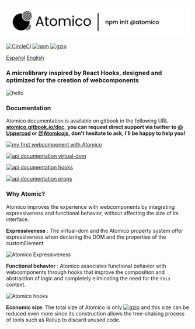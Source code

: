 ![Atomico](./docs/brand/logo-header.svg)

[![CircleCI](https://circleci.com/gh/atomicojs/atomico.svg?style=svg)](https://circleci.com/gh/atomicojs/atomico)
[![npm](https://badgen.net/npm/v/atomico)](http://npmjs.com/atomico)
[![gzip](https://badgen.net/bundlephobia/minzip/atomico)](https://bundlephobia.com/result?p=atomico)

[Español](./docs/README-es.md) [English](./README.md)

### A microlibrary inspired by React Hooks, designed and optimized for the creation of webcomponents

![hello](https://res.cloudinary.com/dz0i8dmpt/image/upload/v1580099299/github/atomico/hello.png)

### Documentation

Atomico documentation is available on gitbook in the following URL **[atomico.gitbook.io/doc](https://atomico.gitbook.io/doc)**, **you can request direct support via twitter to [@ Uppercod](https://twitter.com/uppercod) or [@Atomicojs](https://twitter.com/atomicojs), don't hesitate to ask, I'll be happy to help you!**

[![my first webcomponent with Atomico](https://res.cloudinary.com/dz0i8dmpt/image/upload/v1580061091/github/atomico/1.png)](https://atomico.gitbook.io/doc/get-started/quick-start)

[![api documentation virtual-dom](https://res.cloudinary.com/dz0i8dmpt/image/upload/v1580061091/github/atomico/2.png)](https://atomico.gitbook.io/doc/guides/virtual-dom)

[![api documentation hooks](https://res.cloudinary.com/dz0i8dmpt/image/upload/v1580061091/github/atomico/3.png)](https://atomico.gitbook.io/doc/guides/hooks)

[![api documentation props](https://res.cloudinary.com/dz0i8dmpt/image/upload/v1580061091/github/atomico/4.png)](https://atomico.gitbook.io/doc/guides/props)

### Why Atomic?

Atomico improves the experience with webcomponents by integrating expressiveness and functional behavior, without affecting the size of its interface.

**Expressiveness** : The virtual-dom and the Atomico property system offer expressiveness when declaring the DOM and the properties of the customElement

![Atomico Expressiveness](https://res.cloudinary.com/dz0i8dmpt/image/upload/v1580060796/github/atomico/diff-code.png)

**Functional behavior** : Atomico associates functional behavior with webcomponents through hooks that improve the composition and abstraction of logic and completely eliminating the need for the `this` context.

![Atomico hooks](https://res.cloudinary.com/dz0i8dmpt/image/upload/v1580099064/github/atomico/hook-use-state.png)

**Economic size**: The total size of Atomico is only [![gzip](https://badgen.net/bundlephobia/minzip/atomico)](https://bundlephobia.com/result?p=atomico) and this size can be reduced even more since its construction allows the tree-shaking process of tools such as Rollup to discard unused code.
